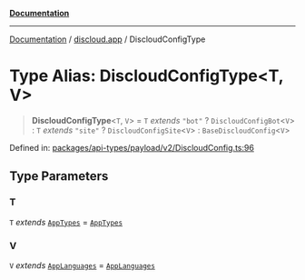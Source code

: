 [**Documentation**](../../README.md)

***

[Documentation](../../packages.md) / [discloud.app](../README.md) / DiscloudConfigType

# Type Alias: DiscloudConfigType\<T, V\>

> **DiscloudConfigType**\<`T`, `V`\> = `T` *extends* `"bot"` ? `DiscloudConfigBot`\<`V`\> : `T` *extends* `"site"` ? `DiscloudConfigSite`\<`V`\> : `BaseDiscloudConfig`\<`V`\>

Defined in: [packages/api-types/payload/v2/DiscloudConfig.ts:96](https://github.com/discloud/discloud.app/blob/ff86a7704bdfa4b9011141068419f0a48ab50b8b/packages/api-types/payload/v2/DiscloudConfig.ts#L96)

## Type Parameters

### T

`T` *extends* [`AppTypes`](AppTypes.md) = [`AppTypes`](AppTypes.md)

### V

`V` *extends* [`AppLanguages`](AppLanguages.md) = [`AppLanguages`](AppLanguages.md)

